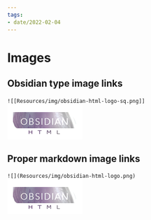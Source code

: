 ```yaml
---
tags:
- date/2022-02-04
---
```

   
# Images   
## Obsidian type image links    
`![[Resources/img/obsidian-html-logo-sq.png]]`   
![](../../Resources/img/obsidian-html-logo.png)   
   
## Proper markdown image links   
`![](Resources/img/obsidian-html-logo.png)`   
![](../../Resources/img/obsidian-html-logo.png)
